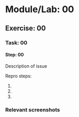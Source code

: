 # Module/Lab: 00
## Exercise: 00
### Task: 00
#### Step: 00

Description of issue

Repro steps:

1.
1.
1.


### Relevant screenshots

